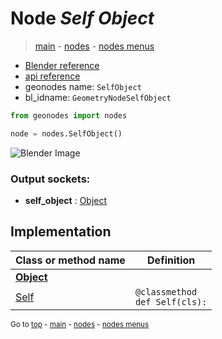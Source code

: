 # Node *Self Object*

> [main](../index.md) - [nodes](nodes.md) - [nodes menus](nodes_menus.md)

- [Blender reference](https://docs.blender.org/manual/en/latest/modeling/geometry_nodes/input/self_object.html)
- [api reference](https://docs.blender.org/api/current/bpy.types.GeometryNodeSelfObject.html)
- geonodes name: `SelfObject`
- bl_idname: `GeometryNodeSelfObject`

```python
from geonodes import nodes

node = nodes.SelfObject()
```

![Blender Image](https://docs.blender.org/manual/en/latest/_images/node-types_GeometryNodeSelfObject.webp)

### Output sockets:

- **self_object** : [Object](Object.md)

## Implementation

| Class or method name | Definition |
|----------------------|------------|
| **[Object](Object.md)** |
| [Self](Object.md#Self-classmethod) | `@classmethod`<br> `def Self(cls):` |

<sub>Go to [top](#node-Self-Object) - [main](../index.md) - [nodes](nodes.md) - [nodes menus](nodes_menus.md)</sub>

